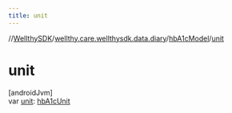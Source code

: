 ```yaml
---
title: unit
---
```

//[WellthySDK](../../../index.html)/[wellthy.care.wellthysdk.data.diary](../index.html)/[hbA1cModel](index.html)/[unit](unit.html)



# unit



[androidJvm]\
var [unit](unit.html): [hbA1cUnit](../hb-a1c-unit/index.html)




